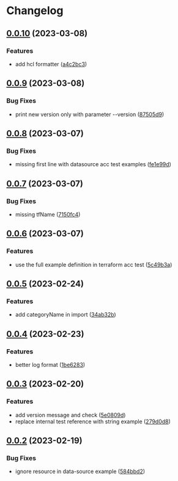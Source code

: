 # Changelog

## [0.0.10](https://github.com/FrangipaneTeam/tf-doc-extractor/compare/v0.0.9...v0.0.10) (2023-03-08)


### Features

* add hcl formatter ([a4c2bc3](https://github.com/FrangipaneTeam/tf-doc-extractor/commit/a4c2bc3ad3a8fbe6c9b96e7b691e8b012c08719e))

## [0.0.9](https://github.com/FrangipaneTeam/tf-doc-extractor/compare/v0.0.8...v0.0.9) (2023-03-08)


### Bug Fixes

* print new version only with parameter --version ([87505d9](https://github.com/FrangipaneTeam/tf-doc-extractor/commit/87505d9c13f6f9eae9962b1cd6c66f08e7aaec3f))

## [0.0.8](https://github.com/FrangipaneTeam/tf-doc-extractor/compare/v0.0.7...v0.0.8) (2023-03-07)


### Bug Fixes

* missing first line with datasource acc test examples ([fe1e99d](https://github.com/FrangipaneTeam/tf-doc-extractor/commit/fe1e99dd758f52b968e97b426843eef8b4ddb17c))

## [0.0.7](https://github.com/FrangipaneTeam/tf-doc-extractor/compare/v0.0.6...v0.0.7) (2023-03-07)


### Bug Fixes

* missing tfName ([7150fc4](https://github.com/FrangipaneTeam/tf-doc-extractor/commit/7150fc45e9085381a77ac7d03490134d8e799f0c))

## [0.0.6](https://github.com/FrangipaneTeam/tf-doc-extractor/compare/v0.0.5...v0.0.6) (2023-03-07)


### Features

* use the full example definition in terraform acc test ([5c49b3a](https://github.com/FrangipaneTeam/tf-doc-extractor/commit/5c49b3a8f6152bad7dcdbf5162da90dcd88f41e3))

## [0.0.5](https://github.com/FrangipaneTeam/tf-doc-extractor/compare/v0.0.4...v0.0.5) (2023-02-24)


### Features

* add categoryName in import ([34ab32b](https://github.com/FrangipaneTeam/tf-doc-extractor/commit/34ab32b771ec03d6c594596330071f7be7fba62c))

## [0.0.4](https://github.com/FrangipaneTeam/tf-doc-extractor/compare/v0.0.3...v0.0.4) (2023-02-23)


### Features

* better log format ([1be6283](https://github.com/FrangipaneTeam/tf-doc-extractor/commit/1be6283d11edcba6f781e9d2c5268f633ed23a8b))

## [0.0.3](https://github.com/FrangipaneTeam/tf-doc-extractor/compare/v0.0.2...v0.0.3) (2023-02-20)


### Features

* add version message and check ([5e0809d](https://github.com/FrangipaneTeam/tf-doc-extractor/commit/5e0809d516f57306f93539d0f5a61464b91de2db))
* replace internal test reference with string example ([279d0d8](https://github.com/FrangipaneTeam/tf-doc-extractor/commit/279d0d80a36c6391cb15dfd4274ccd553a151e22))

## [0.0.2](https://github.com/FrangipaneTeam/tf-doc-extractor/compare/v0.0.1...v0.0.2) (2023-02-19)


### Bug Fixes

* ignore resource in data-source example ([584bbd2](https://github.com/FrangipaneTeam/tf-doc-extractor/commit/584bbd29a10bd59e2ec5a5182545a0f5363e674e))

